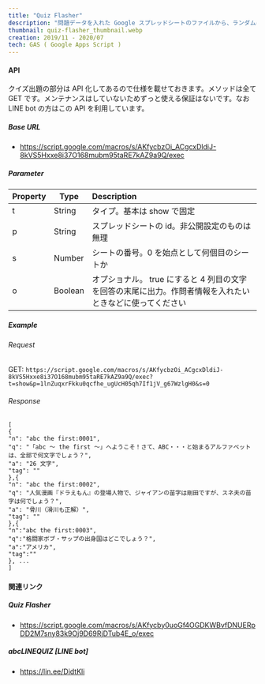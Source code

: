 ```yaml
---
title: "Quiz Flasher"
description: "問題データを入れた Google スプレッドシートのファイルから、ランダムに問題を出題する Web アプリです。すべてのシートから出題させたり、特定のシートの特定の問題のみで出題させることもできます。自分が JavaScript を初めて使って作った作品です。バックエンド的に使うのももちろんですが、モーダルウィンドウなどデザイン面で利用したのもこれが初でした。"
thumbnail: quiz-flasher_thumbnail.webp
creation: 2019/11 - 2020/07
tech: GAS ( Google Apps Script )
---
```


#### API

クイズ出題の部分は API 化してあるので仕様を載せておきます。メソッドは全て GET です。メンテナンスはしていないためずっと使える保証はないです。なお LINE bot の方はこの API を利用しています。

##### Base URL

- https://script.google.com/macros/s/AKfycbzOi_ACgcxDldiJ-8kVS5Hxxe8i37O168mubm95taRE7kAZ9a9Q/exec

##### Parameter

| Property | Type    | Description                                                                                               |
| :------- | ------- | :-------------------------------------------------------------------------------------------------------- |
| t        | String  | タイプ。基本は show で固定                                                                                |
| p        | String  | スプレッドシートの id。非公開設定のものは無理                                                             |
| s        | Number  | シートの番号。0 を始点として何個目のシートか                                                              |
| o        | Boolean | オプショナル。 true にすると 4 列目の文字を回答の末尾に出力。作問者情報を入れたいときなどに使ってください |

##### Example

###### Request

GET: `https://script.google.com/macros/s/AKfycbzOi_ACgcxDldiJ-8kVS5Hxxe8i37O168mubm95taRE7kAZ9a9Q/exec?t=show&p=1lnZuqxrFkku0qcfhe_ugUcH05qh7If1jV_g67WzlgH0&s=0`

###### Response

```
[
{
"n": "abc the first:0001",
"q": "「abc ～ the first ～」へようこそ！さて、ABC・・・と始まるアルファベットは、全部で何文字でしょう？",
"a": "26 文字",
"tag": ""
},{
"n": "abc the first:0002",
"q": "人気漫画『ドラえもん』の登場人物で、ジャイアンの苗字は剛田ですが、スネ夫の苗字は何でしょう？",
"a": "骨川（滑川も正解）",
"tag": ""
},{
"n":"abc the first:0003",
"q":"格闘家ボブ・サップの出身国はどこでしょう？",
"a":"アメリカ",
"tag":""
}, ...
]
```

#### 関連リンク

##### Quiz Flasher

- https://script.google.com/macros/s/AKfycby0uoGf4OGDKWBvfDNUERpDD2M7sny83k9Oj9D69RjDTub4E_o/exec

##### abcLINEQUIZ [LINE bot]

- https://lin.ee/DidtKli

